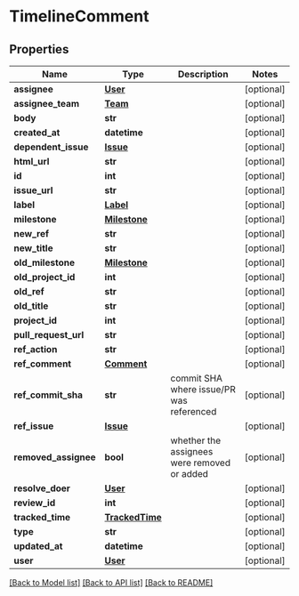 # TimelineComment

## Properties
Name | Type | Description | Notes
------------ | ------------- | ------------- | -------------
**assignee** | [**User**](User.md) |  | [optional] 
**assignee_team** | [**Team**](Team.md) |  | [optional] 
**body** | **str** |  | [optional] 
**created_at** | **datetime** |  | [optional] 
**dependent_issue** | [**Issue**](Issue.md) |  | [optional] 
**html_url** | **str** |  | [optional] 
**id** | **int** |  | [optional] 
**issue_url** | **str** |  | [optional] 
**label** | [**Label**](Label.md) |  | [optional] 
**milestone** | [**Milestone**](Milestone.md) |  | [optional] 
**new_ref** | **str** |  | [optional] 
**new_title** | **str** |  | [optional] 
**old_milestone** | [**Milestone**](Milestone.md) |  | [optional] 
**old_project_id** | **int** |  | [optional] 
**old_ref** | **str** |  | [optional] 
**old_title** | **str** |  | [optional] 
**project_id** | **int** |  | [optional] 
**pull_request_url** | **str** |  | [optional] 
**ref_action** | **str** |  | [optional] 
**ref_comment** | [**Comment**](Comment.md) |  | [optional] 
**ref_commit_sha** | **str** | commit SHA where issue/PR was referenced | [optional] 
**ref_issue** | [**Issue**](Issue.md) |  | [optional] 
**removed_assignee** | **bool** | whether the assignees were removed or added | [optional] 
**resolve_doer** | [**User**](User.md) |  | [optional] 
**review_id** | **int** |  | [optional] 
**tracked_time** | [**TrackedTime**](TrackedTime.md) |  | [optional] 
**type** | **str** |  | [optional] 
**updated_at** | **datetime** |  | [optional] 
**user** | [**User**](User.md) |  | [optional] 

[[Back to Model list]](../README.md#documentation-for-models) [[Back to API list]](../README.md#documentation-for-api-endpoints) [[Back to README]](../README.md)


